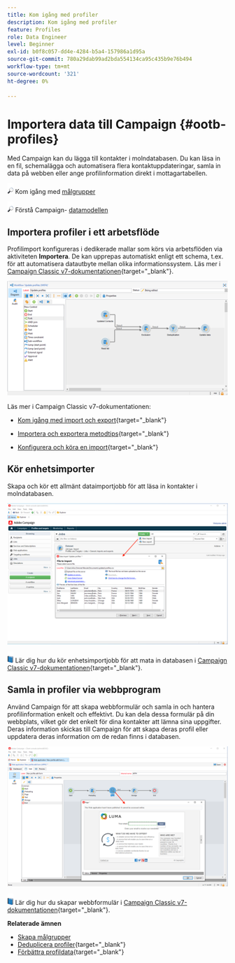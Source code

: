 ```yaml
---
title: Kom igång med profiler
description: Kom igång med profiler
feature: Profiles
role: Data Engineer
level: Beginner
exl-id: b0f8c057-dd4e-4284-b5a4-157986a1d95a
source-git-commit: 780a29dab99ad2bda554134ca95c435b9e76b494
workflow-type: tm+mt
source-wordcount: '321'
ht-degree: 0%

---
```


# Importera data till Campaign {#ootb-profiles}

Med Campaign kan du lägga till kontakter i molndatabasen. Du kan läsa in en fil, schemalägga och automatisera flera kontaktuppdateringar, samla in data på webben eller ange profilinformation direkt i mottagartabellen.

![](../assets/do-not-localize/glass.png) Kom igång med  [målgrupper](audiences.md)

![](../assets/do-not-localize/glass.png) Förstå Campaign- [datamodellen](../dev/datamodel.md)

## Importera profiler i ett arbetsflöde

Profilimport konfigureras i dedikerade mallar som körs via arbetsflöden via aktiviteten **Importera**. De kan upprepas automatiskt enligt ett schema, t.ex. för att automatisera datautbyte mellan olika informationssystem. Läs mer i [Campaign Classic v7-dokumentationen](https://experienceleague.adobe.com/docs/campaign-classic/using/getting-started/importing-and-exporting-data/import-export-workflows.html){target=&quot;_blank&quot;}.

![](assets/import-wf.png)

Läs mer i Campaign Classic v7-dokumentationen:

* [Kom igång med import och export](https://experienceleague.adobe.com/docs/campaign-classic/using/getting-started/importing-and-exporting-data/get-started-data-import-export.html){target=&quot;_blank&quot;}

* [Importera och exportera metodtips](https://experienceleague.adobe.com/docs/campaign-classic/using/getting-started/importing-and-exporting-data/best-practices/import-export-best-practices.html){target=&quot;_blank&quot;}

* [Konfigurera och köra en import](https://experienceleague.adobe.com/docs/campaign-classic/using/getting-started/importing-and-exporting-data/generic-imports-exports/executing-import-jobs.html){target=&quot;_blank&quot;}

## Kör enhetsimporter

Skapa och kör ett allmänt dataimportjobb för att läsa in kontakter i molndatabasen.

![](assets/new-import.png)

![](../assets/do-not-localize/book.png) Lär dig hur du kör enhetsimportjobb för att mata in databasen i  [Campaign Classic v7-dokumentationen](https://experienceleague.adobe.com/docs/campaign-classic/using/getting-started/importing-and-exporting-data/generic-imports-exports/about-generic-imports-exports.html){target=&quot;_blank&quot;}.

## Samla in profiler via webbprogram

Använd Campaign för att skapa webbformulär och samla in och hantera profilinformation enkelt och effektivt. Du kan dela dessa formulär på din webbplats, vilket gör det enkelt för dina kontakter att lämna sina uppgifter. Deras information skickas till Campaign för att skapa deras profil eller uppdatera deras information om de redan finns i databasen.

![](assets/web-form-page.png)

![](../assets/do-not-localize/book.png) Lär dig hur du skapar webbformulär i  [Campaign Classic v7-dokumentationen](https://experienceleague.adobe.com/docs/campaign-classic/using/designing-content/web-forms/about-web-forms.html){target=&quot;_blank&quot;}.

**Relaterade ämnen**

* [Skapa målgrupper](audiences.md)
* [Deduplicera profiler](https://experienceleague.adobe.com/docs/campaign-classic/using/automating-with-workflows/use-cases/data-management/deduplication-merge.html){target=&quot;_blank&quot;}
* [Förbättra profildata](https://experienceleague.adobe.com/docs/campaign-classic/using/automating-with-workflows/use-cases/data-management/enriching-data.html){target=&quot;_blank&quot;}
